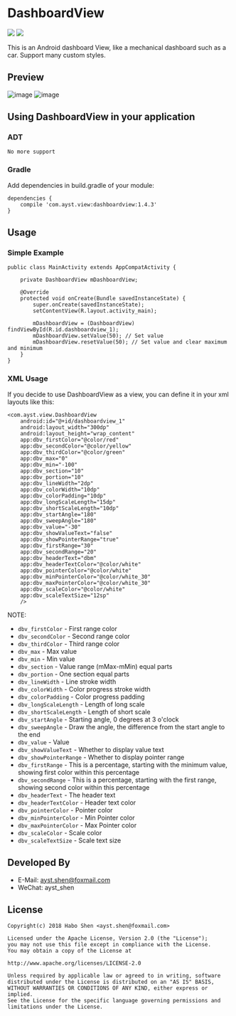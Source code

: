 # DashboardView

[![](https://img.shields.io/badge/downloads-20k-brightgreen.svg)](https://bintray.com/hbshen/maven/DashboardView)
[![](https://img.shields.io/badge/demo-1.0-orange.svg)](https://fir.im/dlx6)

This is an Android dashboard View, like a mechanical dashboard such as a car. Support many custom styles.

## Preview
![image](screenshots/device-2018-08-17-102414.png)
![image](screenshots/device-2018-08-17-102444.png)


## Using DashboardView in your application
### ADT	
	No more support

### Gradle ​ 
Add dependencies in build.gradle of your module:  

	dependencies {
		compile 'com.ayst.view:dashboardview:1.4.3'
	}

## Usage
### Simple Example
	public class MainActivity extends AppCompatActivity {
	
	    private DashboardView mDashboardView;
	
	    @Override
	    protected void onCreate(Bundle savedInstanceState) {
	        super.onCreate(savedInstanceState);
	        setContentView(R.layout.activity_main);
	
	        mDashboardView = (DashboardView) findViewById(R.id.dashboardview_1);
	        mDashboardView.setValue(50); // Set value
	        mDashboardView.resetValue(50); // Set value and clear maximum and minimum
	    }
	}

### XML Usage
If you decide to use DashboardView as a view, you can define it in your xml layouts like this:
 
	<com.ayst.view.DashboardView
        android:id="@+id/dashboardview_1"
        android:layout_width="300dp"
        android:layout_height="wrap_content"
        app:dbv_firstColor="@color/red"
        app:dbv_secondColor="@color/yellow"
        app:dbv_thirdColor="@color/green"
        app:dbv_max="0"
        app:dbv_min="-100"
        app:dbv_section="10"
        app:dbv_portion="10"
        app:dbv_lineWidth="2dp"
        app:dbv_colorWidth="10dp"
        app:dbv_colorPadding="10dp"
        app:dbv_longScaleLength="15dp"
        app:dbv_shortScaleLength="10dp"
        app:dbv_startAngle="180"
        app:dbv_sweepAngle="180"
        app:dbv_value="-30"
        app:dbv_showValueText="false"
        app:dbv_showPointerRange="true"
        app:dbv_firstRange="30"
        app:dbv_secondRange="20"
        app:dbv_headerText="dbm"
        app:dbv_headerTextColor="@color/white"
        app:dbv_pointerColor="@color/white"
        app:dbv_minPointerColor="@color/white_30"
        app:dbv_maxPointerColor="@color/white_30"
        app:dbv_scaleColor="@color/white"
        app:dbv_scaleTextSize="12sp"
        />

NOTE:  

* `dbv_firstColor` - First range color
* `dbv_secondColor` - Second range color
* `dbv_thirdColor` - Third range color
* `dbv_max` - Max value
* `dbv_min` - Min value
* `dbv_section` - Value range (mMax-mMin) equal parts
* `dbv_portion` - One section equal parts
* `dbv_lineWidth` - Line stroke width
* `dbv_colorWidth` - Color progress stroke width
* `dbv_colorPadding` - Color progress padding
* `dbv_longScaleLength` - Length of long scale
* `dbv_shortScaleLength` - Length of short scale
* `dbv_startAngle` - Starting angle, 0 degrees at 3 o'clock
* `dbv_sweepAngle` - Draw the angle, the difference from the start angle to the end
* `dbv_value` - Value
* `dbv_showValueText` - Whether to display value text
* `dbv_showPointerRange` - Whether to display pointer range
* `dbv_firstRange` - This is a percentage, starting with the minimum value, showing first color within this percentage
* `dbv_secondRange` - This is a percentage, starting with the first range, showing second color within this percentage
* `dbv_headerText` - The header text
* `dbv_headerTextColor` - Header text color
* `dbv_pointerColor` - Pointer color
* `dbv_minPointerColor` - Min Pointer color
* `dbv_maxPointerColor` - Max Pointer color
* `dbv_scaleColor` - Scale color
* `dbv_scaleTextSize` - Scale text size

## Developed By
* E-Mail: ayst.shen@foxmail.com
* WeChat: ayst_shen

## License
	Copyright(c) 2018 Habo Shen <ayst.shen@foxmail.com>

	Licensed under the Apache License, Version 2.0 (the "License");
	you may not use this file except in compliance with the License.
	You may obtain a copy of the License at

	http://www.apache.org/licenses/LICENSE-2.0

	Unless required by applicable law or agreed to in writing, software
	distributed under the License is distributed on an "AS IS" BASIS,
	WITHOUT WARRANTIES OR CONDITIONS OF ANY KIND, either express or implied.
	See the License for the specific language governing permissions and
	limitations under the License.